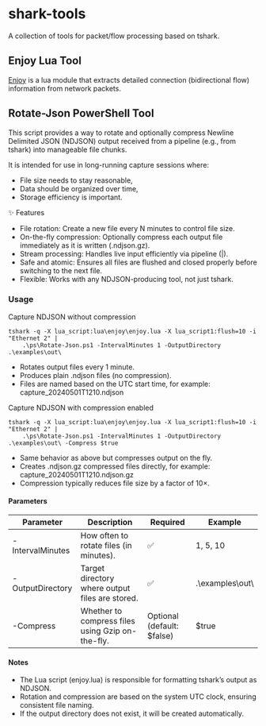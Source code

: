 # shark-tools

A collection of tools for packet/flow processing based on tshark.

## Enjoy Lua Tool

[Enjoy](lua/enjoy/README.md) is a lua module that extracts detailed connection (bidirectional flow) information from network packets.



## Rotate-Json PowerShell Tool

This script provides a way to rotate and optionally compress Newline Delimited JSON (NDJSON) output received from a pipeline (e.g., from tshark) into manageable file chunks.

It is intended for use in long-running capture sessions where:
* File size needs to stay reasonable,
* Data should be organized over time,
* Storage efficiency is important.

✨ Features
* File rotation: Create a new file every N minutes to control file size.
* On-the-fly compression: Optionally compress each output file immediately as it is written (.ndjson.gz).
* Stream processing: Handles live input efficiently via pipeline (|).
* Safe and atomic: Ensures all files are flushed and closed properly before switching to the next file.
* Flexible: Works with any NDJSON-producing tool, not just tshark.

### Usage

Capture NDJSON without compression

```shell
tshark -q -X lua_script:lua\enjoy\enjoy.lua -X lua_script1:flush=10 -i "Ethernet 2" |
    .\ps\Rotate-Json.ps1 -IntervalMinutes 1 -OutputDirectory .\examples\out\
```

* Rotates output files every 1 minute.
* Produces plain .ndjson files (no compression).
* Files are named based on the UTC start time, for example:
capture_20240501T1210.ndjson

Capture NDJSON with compression enabled

```shell
tshark -q -X lua_script:lua\enjoy\enjoy.lua -X lua_script1:flush=10 -i "Ethernet 2" |
    .\ps\Rotate-Json.ps1 -IntervalMinutes 1 -OutputDirectory .\examples\out\ -Compress $true
```

* Same behavior as above but compresses output on the fly.
* Creates .ndjson.gz compressed files directly, for example:
capture_20240501T1210.ndjson.gz
* Compression typically reduces file size by a factor of 10×.

#### Parameters


| Parameter | Description | 	Required |	Example |
| ---- | ---- | ---- | ---- |
| -IntervalMinutes |	How often to rotate files (in minutes). | 	✅ |	1, 5, 10 | 
| -OutputDirectory |	Target directory where output files are stored. |	✅ |	.\\examples\\out\\ |
| -Compress |	Whether to compress files using Gzip on-the-fly. |	Optional (default: $false) |	$true |

#### Notes
* The Lua script (enjoy.lua) is responsible for formatting tshark’s output as NDJSON.
* Rotation and compression are based on the system UTC clock, ensuring consistent file naming.
* If the output directory does not exist, it will be created automatically.

